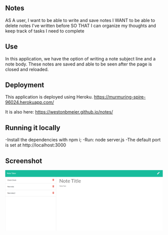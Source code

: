 ## Notes ##
AS A user, I want to be able to write and save notes
I WANT to be able to delete notes I've written before
SO THAT I can organize my thoughts and keep track of tasks I need to complete

## Use ##
In this application, we have the option of writing a note subject line and a note body. These notes are saved and able to be seen after the page is closed and reloaded. 

## Deployment ## 
This application is deployed using Heroku. https://murmuring-spire-96024.herokuapp.com/

It is also here: https://westonbmeier.github.io/notes/

## Running it locally ##

-Install the dependencies with npm i; 
-Run: node server.js
-The default port is set at http://localhost:3000

## Screenshot ##

![Capture](screenshot/Capture.PNG)